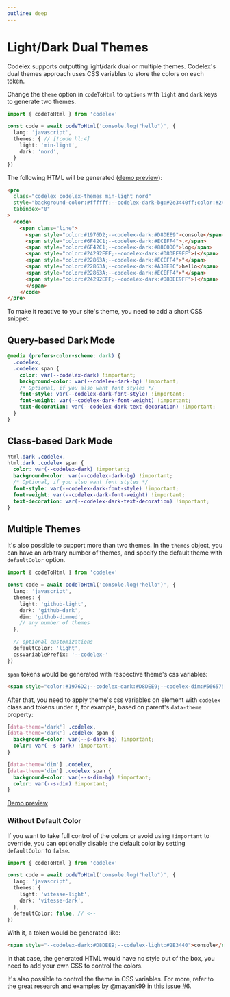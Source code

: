 ```yaml
---
outline: deep
---
```


# Light/Dark Dual Themes

Codelex supports outputting light/dark dual or multiple themes. Codelex's dual themes approach uses CSS variables to store the colors on each token.

Change the `theme` option in `codeToHtml` to `options` with `light` and `dark` keys to generate two themes.

```ts twoslash
import { codeToHtml } from 'codelex'

const code = await codeToHtml('console.log("hello")', {
  lang: 'javascript',
  themes: { // [!code hl:4]
    light: 'min-light',
    dark: 'nord',
  }
})
```

The following HTML will be generated ([demo preview](https://htmlpreview.github.io/?https://raw.githubusercontent.com/codelexjs/codelex/main/packages/codelex/test/out/dual-themes.html)):

```html
<pre
  class="codelex codelex-themes min-light nord"
  style="background-color:#ffffff;--codelex-dark-bg:#2e3440ff;color:#24292eff;--codelex-dark:#d8dee9ff"
  tabindex="0"
>
  <code>
    <span class="line">
      <span style="color:#1976D2;--codelex-dark:#D8DEE9">console</span>
      <span style="color:#6F42C1;--codelex-dark:#ECEFF4">.</span>
      <span style="color:#6F42C1;--codelex-dark:#88C0D0">log</span>
      <span style="color:#24292EFF;--codelex-dark:#D8DEE9FF">(</span>
      <span style="color:#22863A;--codelex-dark:#ECEFF4">"</span>
      <span style="color:#22863A;--codelex-dark:#A3BE8C">hello</span>
      <span style="color:#22863A;--codelex-dark:#ECEFF4">"</span>
      <span style="color:#24292EFF;--codelex-dark:#D8DEE9FF">)</span>
      </span>
    </code>
</pre>
```

To make it reactive to your site's theme, you need to add a short CSS snippet:

## Query-based Dark Mode

```css
@media (prefers-color-scheme: dark) {
  .codelex,
  .codelex span {
    color: var(--codelex-dark) !important;
    background-color: var(--codelex-dark-bg) !important;
    /* Optional, if you also want font styles */
    font-style: var(--codelex-dark-font-style) !important;
    font-weight: var(--codelex-dark-font-weight) !important;
    text-decoration: var(--codelex-dark-text-decoration) !important;
  }
}
```

## Class-based Dark Mode

```css
html.dark .codelex,
html.dark .codelex span {
  color: var(--codelex-dark) !important;
  background-color: var(--codelex-dark-bg) !important;
  /* Optional, if you also want font styles */
  font-style: var(--codelex-dark-font-style) !important;
  font-weight: var(--codelex-dark-font-weight) !important;
  text-decoration: var(--codelex-dark-text-decoration) !important;
}
```

## Multiple Themes

It's also possible to support more than two themes. In the `themes` object, you can have an arbitrary number of themes, and specify the default theme with `defaultColor` option.

```ts twoslash
import { codeToHtml } from 'codelex'

const code = await codeToHtml('console.log("hello")', {
  lang: 'javascript',
  themes: {
    light: 'github-light',
    dark: 'github-dark',
    dim: 'github-dimmed',
    // any number of themes
  },

  // optional customizations
  defaultColor: 'light',
  cssVariablePrefix: '--codelex-'
})
```

`span` tokens would be generated with respective theme's css variables:

```html
<span style="color:#1976D2;--codelex-dark:#D8DEE9;--codelex-dim:#566575">console</span>
```

After that, you need to apply theme's css variables on element with `codelex` class and tokens under it, for example, based on parent's `data-theme` property:

```css
[data-theme='dark'] .codelex,
[data-theme='dark'] .codelex span {
  background-color: var(--s-dark-bg) !important;
  color: var(--s-dark) !important;
}

[data-theme='dim'] .codelex,
[data-theme='dim'] .codelex span {
  background-color: var(--s-dim-bg) !important;
  color: var(--s-dim) !important;
}
```

[Demo preview](https://htmlpreview.github.io/?https://raw.githubusercontent.com/codelexjs/codelex/main/packages/codelex/test/out/multiple-themes.html)

### Without Default Color

If you want to take full control of the colors or avoid using `!important` to override, you can optionally disable the default color by setting `defaultColor` to `false`.

```ts twoslash
import { codeToHtml } from 'codelex'

const code = await codeToHtml('console.log("hello")', {
  lang: 'javascript',
  themes: {
    light: 'vitesse-light',
    dark: 'vitesse-dark',
  },
  defaultColor: false, // <--
})
```

With it, a token would be generated like:

```html
<span style="--codelex-dark:#D8DEE9;--codelex-light:#2E3440">console</span>
```

In that case, the generated HTML would have no style out of the box, you need to add your own CSS to control the colors.

It's also possible to control the theme in CSS variables. For more, refer to the great research and examples by [@mayank99](https://github.com/mayank99) in [this issue #6](https://github.com/antfu/codelexji/issues/6).
